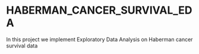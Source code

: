 # HABERMAN_CANCER_SURVIVAL_EDA
In this project we implement Exploratory Data Analysis on Haberman cancer survival data
